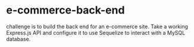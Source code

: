 # e-commerce-back-end
challenge is to build the back end for an e-commerce site. Take a working Express.js API and configure it to use Sequelize to interact with a MySQL database.
